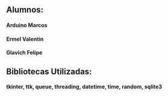 ## Alumnos:
#### Arduino Marcos
#### Ermel Valentin
#### Glavich Felipe


## Bibliotecas Utilizadas:
#### tkinter, ttk, queue, threading, datetime, time, random, sqlite3
